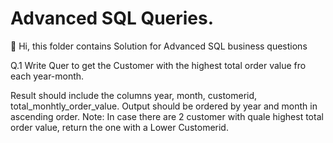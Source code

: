 # Advanced SQL Queries.
👋 Hi, this folder contains Solution for Advanced SQL business questions



Q.1 Write Quer to get the Customer with the highest total order value fro each year-month.

Result should include the columns year, month, customerid, total_monhtly_order_value.
Output should be ordered by year and month in ascending order.
Note: In case there are 2 customer with quale highest total order value, return the one with a Lower Customerid.

